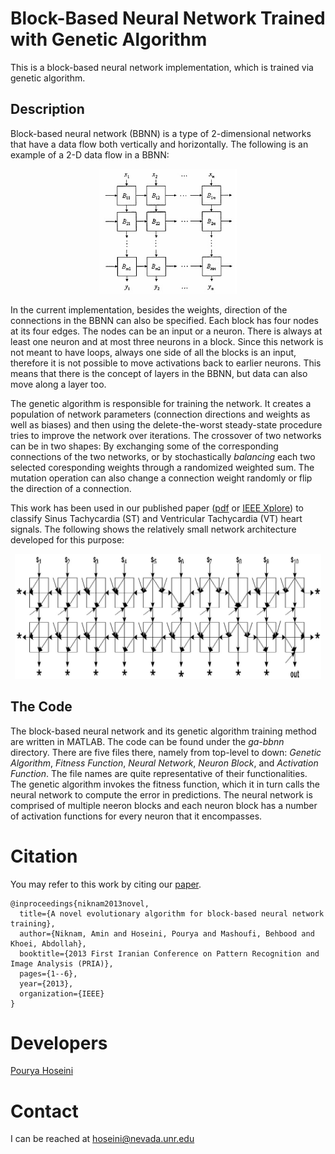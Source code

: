 # Block-Based Neural Network Trained with Genetic Algorithm
This is a block-based neural network implementation, which is trained via genetic algorithm.

## Description
Block-based neural network (BBNN) is a type of 2-dimensional networks that have a data flow both vertically and horizontally. The following is an example of a 2-D data flow in a BBNN:
<p align="center">
  <img src="./docs/bbnn.jpg" alt="A block-based neural network" height=200/>
</p>

In the current implementation, besides the weights, direction of the connections in the BBNN can also be specified. Each block has four nodes at its four edges. The nodes can be an input or a neuron. There is always at least one neuron and at most three neurons in a block. Since this network is not meant to have loops, always one side of all the blocks is an input, therefore it is not possible to move activations back to earlier neurons. This means that there is the concept of layers in the BBNN, but data can also move along a layer too. 

The genetic algorithm is responsible for training the network. It creates a population of network parameters (connection directions and weights as well as biases) and then using the delete-the-worst steady-state procedure tries to improve the network over iterations. The crossover of two networks can be in two shapes: By exchanging some of the corresponding connections of the two networks, or by stochastically *balancing* each two selected coresponding weights through a randomized weighted sum. The mutation operation can also change a connection weight randomly or flip the direction of a connection.

This work has been used in our published paper ([pdf](docs/2013-PRIA.pdf) or [IEEE Xplore](https://doi.org/10.1109/PRIA.2013.6528434)) to classify Sinus Tachycardia (ST) and Ventricular Tachycardia (VT) heart signals. The following shows the relatively small network architecture developed for this purpose:
<p align="center">
  <img src="./docs/trained-st-vt.jpg" alt="A sample BBNN architecture trained by GA" height=200/>
</p>

## The Code
The block-based neural network and its genetic algorithm training method are written in MATLAB. The code can be found under the *ga-bbnn* directory. There are five files there, namely from top-level to down: *Genetic Algorithm*, *Fitness Function*, *Neural Network*, *Neuron Block*,  and *Activation Function*. The file names are quite representative of their functionalities. The genetic algorithm invokes the fitness function, which it in turn calls the neural network to compute the error in predictions. The neural network is comprised of multiple neeron blocks and each neuron block has a number of activation functions for every neuron that it encompasses.

# Citation
You may refer to this work by citing our [paper](https://doi.org/10.1109/PRIA.2013.6528434).
```
@inproceedings{niknam2013novel,
  title={A novel evolutionary algorithm for block-based neural network training},
  author={Niknam, Amin and Hoseini, Pourya and Mashoufi, Behbood and Khoei, Abdollah},
  booktitle={2013 First Iranian Conference on Pattern Recognition and Image Analysis (PRIA)},
  pages={1--6},
  year={2013},
  organization={IEEE}
}
```

# Developers
[Pourya Hoseini](https://github.com/pouryahoseini)

# Contact
I can be reached at hoseini@nevada.unr.edu